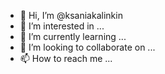 - 👋 Hi, I’m @ksaniakalinkin
- 👀 I’m interested in ...
- 🌱 I’m currently learning ...
- 💞️ I’m looking to collaborate on ...
- 📫 How to reach me ...

<!---
ksaniakalinkin/ksaniakalinkin is a ✨ special ✨ repository because its `README.md` (this file) appears on your GitHub profile.
You can click the Preview link to take a look at your changes.
--->
